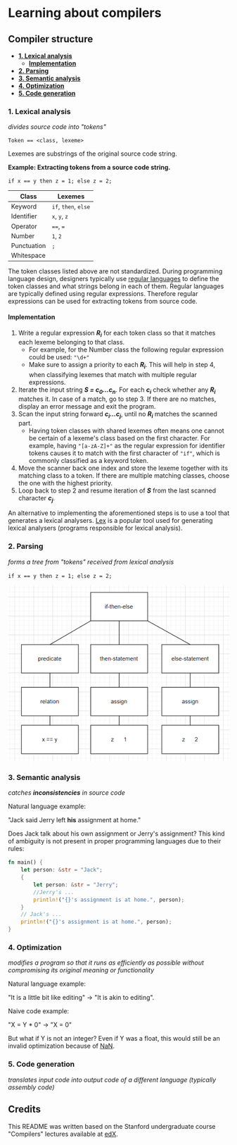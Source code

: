 # Learning about compilers <!-- omit in toc -->

## Compiler structure <!-- omit in toc -->

- [**1. Lexical analysis**](#1-lexical-analysis)
  - [**Implementation**](#implementation)
- [**2. Parsing**](#2-parsing)
- [**3. Semantic analysis**](#3-semantic-analysis)
- [**4. Optimization**](#4-optimization)
- [**5. Code generation**](#5-code-generation)

### **1. Lexical analysis**

*divides source code into "tokens"*

```
Token == <class, lexeme>
```

Lexemes are substrings of the original source code string.

**Example: Extracting tokens from a source code string.**

```
if x == y then z = 1; else z = 2;
```

| Class       | Lexemes              |
|-------------| ---------------------|
| Keyword     | `if`, `then`, `else` |
| Identifier  | `x`, `y`, `z`        |
| Operator    | `==`, `=`            |
| Number      | `1`, `2`             |
| Punctuation | `;`                  |
| Whitespace  | ` `                  |

The token classes listed above are not standardized. During programming language design, designers typically use [regular languages](https://en.wikipedia.org/wiki/Regular_language) to define the token classes and what strings belong in each of them. Regular languages are typically defined using regular expressions. Therefore regular expressions can be used for extracting tokens from source code.

#### **Implementation**

1. Write a regular expression ***R<sub>i</sub>*** for each token class so that it matches each lexeme belonging to that class.
   - For example, for the Number class the following regular expression could be used: `"\d+"`
   - Make sure to assign a priority to each ***R<sub>i<sub>***. This will help in step 4, when classifying lexemes that match with multiple regular expressions.
2. Iterate the input string ***S = c<sub>0</sub>...c<sub>n</sub>***. For each ***c<sub>i</sub>*** check whether any ***R<sub>i</sub>*** matches it. In case of a match, go to step 3. If there are no matches, display an error message and exit the program.   
3. Scan the input string forward ***c<sub>i</sub>...c<sub>j</sub>***, until no ***R<sub>i</sub>*** matches the scanned part.
   - Having token classes with shared lexemes often means one cannot be certain of a lexeme's class based on the first character. For example, having `"[a-zA-Z]+"` as the regular expression for identifier tokens causes it to match with the first character of `"if"`, which is commonly classified as a keyword token.
4. Move the scanner back one index and store the lexeme together with its matching class to a token. If there are multiple matching classes, choose the one with the highest priority.
5. Loop back to step 2 and resume iteration of ***S*** from the last scanned character ***c<sub>j</sub>***.

An alternative to implementing the aforementioned steps is to use a tool that generates a lexical analysers. [Lex](https://en.wikipedia.org/wiki/Lex_(software)) is a popular tool used for generating lexical analysers (programs responsible for lexical analysis).

### **2. Parsing**

*forms a tree from "tokens" received from lexical analysis*

`if x == y then z = 1; else z = 2;`

![parse-tree](./imgs/parse-tree.PNG)

### **3. Semantic analysis**

*catches **inconsistencies** in source code*

Natural language example:

"Jack said Jerry left **his** assignment at home."

Does Jack talk about his own assignment or Jerry's assignment? This kind of ambiguity is not present in proper programming languages due to their rules:

```rust
fn main() {
    let person: &str = "Jack";
    {
        let person: &str = "Jerry";
        //Jerry's ...
        println!("{}'s assignment is at home.", person);
    }
    // Jack's ...
    println!("{}'s assignment is at home.", person);
}
```

### **4. Optimization**

*modifies a program so that it runs as efficiently as possible without compromising its original meaning or functionality*

Natural language example:

"It is a little bit like editing" -> "It is akin to editing".

Naive code example:

"X = Y * 0" -> "X = 0"

But what if Y is not an integer? Even if Y was a float, this would still be an invalid optimization because of [NaN](https://stackoverflow.com/questions/30242196/is-floating-point-multiplication-by-zero-guaranteed-to-produce-zero).

### **5. Code generation**

*translates input code into output code of a different language (typically assembly code)*

## Credits <!-- omit in toc -->

This README was written based on the Stanford undergraduate course "Compilers" lectures available at [edX](https://www.edx.org/course/compilers).